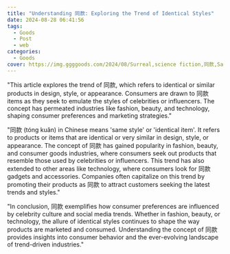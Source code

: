 ```yaml
---
title: "Understanding 同款: Exploring the Trend of Identical Styles"
date: 2024-08-28 06:41:56
tags:
  - Goods
  - Post
  - web
categories:
  - Goods
cover: https://img.ggggoods.com/2024/08/Surreal,science fiction,同款,Same style,technology,tech,diagrams,renderings,colors_20240830_00001_.png
---
```


"This article explores the trend of 同款, which refers to identical or similar products in design, style, or appearance. Consumers are drawn to 同款 items as they seek to emulate the styles of celebrities or influencers. The concept has permeated industries like fashion, beauty, and technology, shaping consumer preferences and marketing strategies."

"同款 (tóng kuǎn) in Chinese means 'same style' or 'identical item'. It refers to products or items that are identical or very similar in design, style, or appearance. The concept of 同款 has gained popularity in fashion, beauty, and consumer goods industries, where consumers seek out products that resemble those used by celebrities or influencers. This trend has also extended to other areas like technology, where consumers look for 同款 gadgets and accessories. Companies often capitalize on this trend by promoting their products as 同款 to attract customers seeking the latest trends and styles."

"In conclusion, 同款 exemplifies how consumer preferences are influenced by celebrity culture and social media trends. Whether in fashion, beauty, or technology, the allure of identical styles continues to shape the way products are marketed and consumed. Understanding the concept of 同款 provides insights into consumer behavior and the ever-evolving landscape of trend-driven industries."
